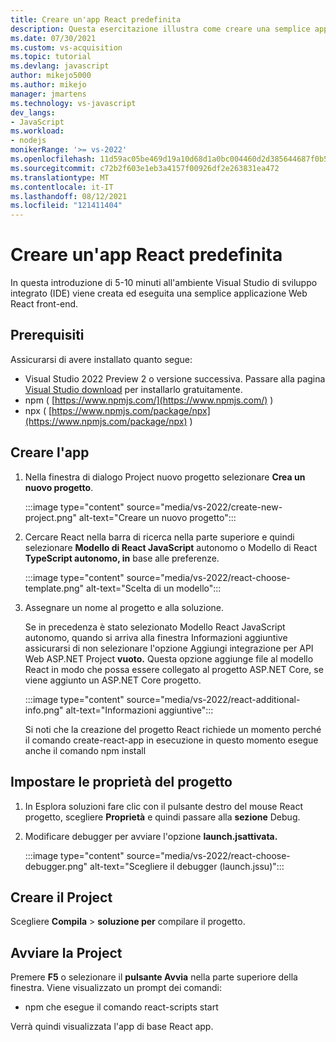 ```yaml
---
title: Creare un'app React predefinita
description: Questa esercitazione illustra come creare una semplice applicazione React in Visual Studio.
ms.date: 07/30/2021
ms.custom: vs-acquisition
ms.topic: tutorial
ms.devlang: javascript
author: mikejo5000
ms.author: mikejo
manager: jmartens
ms.technology: vs-javascript
dev_langs:
- JavaScript
ms.workload:
- nodejs
monikerRange: '>= vs-2022'
ms.openlocfilehash: 11d59ac05be469d19a10d68d1a0bc004460d2d385644687f0b58c49c9afd8d59
ms.sourcegitcommit: c72b2f603e1eb3a4157f00926df2e263831ea472
ms.translationtype: MT
ms.contentlocale: it-IT
ms.lasthandoff: 08/12/2021
ms.locfileid: "121411404"
---
```

# <a name="create-a-react-app"></a>Creare un'app React predefinita

In questa introduzione di 5-10 minuti all'ambiente Visual Studio di sviluppo integrato (IDE) viene creata ed eseguita una semplice applicazione Web React front-end.

## <a name="prerequisites"></a>Prerequisiti

Assicurarsi di avere installato quanto segue:

- Visual Studio 2022 Preview 2 o versione successiva. Passare alla pagina [Visual Studio download](https://visualstudio.microsoft.com/downloads/) per installarlo gratuitamente.
- npm ( [https://www.npmjs.com/](https://www.npmjs.com/) ) 
- npx ( [https://www.npmjs.com/package/npx](https://www.npmjs.com/package/npx) )

## <a name="create-your-app"></a>Creare l'app

1. Nella finestra di dialogo Project nuovo progetto selezionare **Crea un nuovo progetto**.

   :::image type="content" source="media/vs-2022/create-new-project.png" alt-text="Creare un nuovo progetto":::

1. Cercare React nella barra di ricerca nella parte superiore e quindi selezionare **Modello di React JavaScript** autonomo o Modello di React **TypeScript autonomo, in** base alle preferenze.

   :::image type="content" source="media/vs-2022/react-choose-template.png" alt-text="Scelta di un modello":::

1. Assegnare un nome al progetto e alla soluzione. 

   Se in precedenza è stato selezionato Modello React JavaScript autonomo, quando si arriva alla finestra Informazioni aggiuntive assicurarsi di non selezionare l'opzione Aggiungi integrazione per API Web ASP.NET Project **vuoto.** Questa opzione aggiunge file al modello React in modo che possa essere collegato al progetto ASP.NET Core, se viene aggiunto un ASP.NET Core progetto.

   :::image type="content" source="media/vs-2022/react-additional-info.png" alt-text="Informazioni aggiuntive":::

   Si noti che la creazione del progetto React richiede un momento perché il comando create-react-app in esecuzione in questo momento esegue anche il comando npm install

## <a name="set-the-project-properties"></a>Impostare le proprietà del progetto

1. In Esplora soluzioni fare clic con il pulsante destro del mouse React progetto, scegliere **Proprietà** e quindi passare alla **sezione** Debug.

1. Modificare debugger per avviare l'opzione **launch.jsattivata.**
 
   :::image type="content" source="media/vs-2022/react-choose-debugger.png" alt-text="Scegliere il debugger (launch.jssu)":::

## <a name="build-your-project"></a>Creare il Project

Scegliere **Compila**  >  **soluzione per** compilare il progetto.

## <a name="start-your-project"></a>Avviare la Project

Premere **F5** o selezionare il **pulsante Avvia** nella parte superiore della finestra. Viene visualizzato un prompt dei comandi:

- npm che esegue il comando react-scripts start

Verrà quindi visualizzata l'app di base React app.